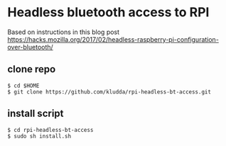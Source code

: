 # Headless bluetooth access to RPI

Based on instructions in this blog post
https://hacks.mozilla.org/2017/02/headless-raspberry-pi-configuration-over-bluetooth/


## clone repo
```
$ cd $HOME
$ git clone https://github.com/kludda/rpi-headless-bt-access.git
```

## install script
```
$ cd rpi-headless-bt-access
$ sudo sh install.sh
```

